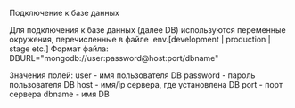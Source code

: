 Подключение к базе данных

Для подключения к базе данных (далее DB) используются переменные окружения, перечисленные в файле .env.[development | production | stage etc.]
Формат файла:
 DBURL="mongodb://user:password@host:port/dbname"

Значения полей:
   user - имя пользователя DB
   password - пароль пользователя DB
   host - имя/ip сервера, где установлена DB
   port - порт сервера
   dbname - имя DB
